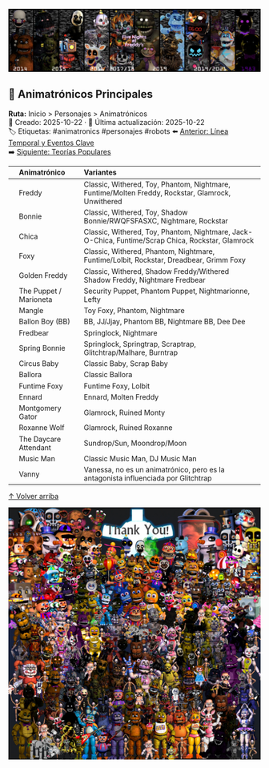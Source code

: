 <p align="center">
  <img src="recursos\fnaf_banner_by_em3raldrenders367_df015uk-fullview.jpg" alt="Banner de los Animatrónicos" width="800">
</p>

## 🤖 Animatrónicos Principales

**Ruta:** Inicio > Personajes > Animatrónicos  
📅 Creado: 2025-10-22 · 🔄 Última actualización: 2025-10-22  
🏷️ Etiquetas: #animatronics #personajes #robots
⬅️ [Anterior: Línea Temporal y Eventos Clave](./articulo-2.md)  
➡️ [Siguiente: Teorías Populares](./articulo-4.md) 

|| Animatrónico         | Variantes         |
| :--: | :------------- | :------------------------- |
| | Freddy| Classic, Withered, Toy, Phantom, Nightmare, Funtime/Molten Freddy, Rockstar, Glamrock, Unwithered            |
|  | Bonnie | Classic, Withered, Toy, Shadow Bonnie/RWQFSFASXC, Nightmare, Rockstar|
|  | Chica     | Classic, Withered, Toy, Phantom, Nightmare, Jack-O-Chica, Funtime/Scrap Chica, Rockstar, Glamrock |
|  | Foxy     | Classic, Withered, Phantom, Nightmare, Funtime/Lolbit, Rockstar, Dreadbear, Grimm Foxy |
| | Golden Freddy| Classic, Withered, Shadow Freddy/Withered Shadow Freddy, Nightmare Fredbear           |
|  | The Puppet / Marioneta | Security Puppet, Phantom Puppet, Nightmarionne, Lefty|
|  | Mangle   | Toy Foxy, Phantom, Nightmare       |
|  | Ballon Boy (BB)      | BB, JJ/Jjay, Phantom BB, Nightmare BB, Dee Dee       |
| | Fredbear| Springlock, Nightmare           |
|  | Spring Bonnie | Springlock, Springtrap, Scraptrap, Glitchtrap/Malhare, Burntrap |
|  | Circus Baby     | Classic Baby, Scrap Baby      |
|  |Ballora      | Classic Ballora       |
| | Funtime Foxy| Funtime Foxy, Lolbit           |
|  | Ennard| Ennard, Molten Freddy |
|  | Montgomery Gator  | Glamrock, Ruined Monty       |
|  | Roxanne Wolf | Glamrock, Ruined Roxanne         |
| | The Daycare Attendant| Sundrop/Sun, Moondrop/Moon |
|  | Music Man| Classic Music Man, DJ Music Man |
|  | Vanny  | Vanessa, no es un animatrónico, pero es la antagonista influenciada por Glitchtrap    |

[↑ Volver arriba](#-animatrónicos-principales)
<p align="center">
  <img src="recursos\jz3azd4qibby.jpg"Banner de los Animatrónicos" width="800">
</p>
